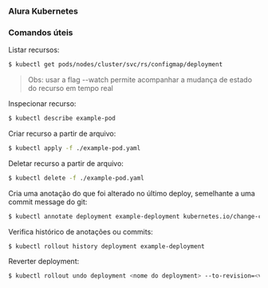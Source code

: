 ### Alura Kubernetes

### Comandos úteis

Listar recursos:
```bash
$ kubectl get pods/nodes/cluster/svc/rs/configmap/deployment
```
> Obs: usar a flag --watch permite acompanhar a mudança de estado do recurso em tempo real

Inspecionar recurso:
```bash
$ kubectl describe example-pod
```

Criar recurso a partir de arquivo:
```bash
$ kubectl apply -f ./example-pod.yaml
```

Deletar recurso a partir de arquivo:
```bash
$ kubectl delete -f ./example-pod.yaml
```

Cria uma anotação do que foi alterado no último deploy, semelhante a uma commit message do git:
```bash
$ kubectl annotate deployment example-deployment kubernetes.io/change-cause="Lorem ipsum"
```

Verifica histórico de anotações ou commits:
```bash
$ kubectl rollout history deployment example-deployment
```

Reverter deployment:
```bash
$ kubectl rollout undo deployment <nome do deployment> --to-revision=<versão a ser retornada>
```
